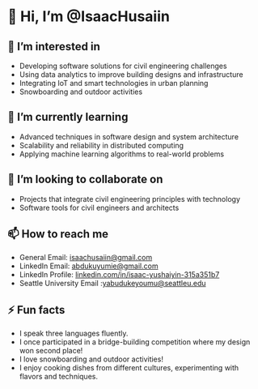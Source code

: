 # 👋 Hi, I’m @IsaacHusaiin

## 👀 I’m interested in
- Developing software solutions for civil engineering challenges
- Using data analytics to improve building designs and infrastructure
- Integrating IoT and smart technologies in urban planning
- Snowboarding and outdoor activities

## 🌱 I’m currently learning
- Advanced techniques in software design and system architecture
- Scalability and reliability in distributed computing
- Applying machine learning algorithms to real-world problems

## 💞️ I’m looking to collaborate on
- Projects that integrate civil engineering principles with technology
- Software tools for civil engineers and architects

## 📫 How to reach me
- General Email: [isaachusaiin@gmail.com](mailto:isaachusaiin@gmail.com)
- LinkedIn Email: [abdukuyumie@gmail.com](mailto:abdukuyumie@gmail.com)
- LinkedIn Profile: [linkedin.com/in/isaac-yushaiyin-315a351b7](https://www.linkedin.com/in/isaac-yushaiyin-315a351b7)
- Seattle University Email :[yabudukeyoumu@seattleu.edu](mailto:yabudukeyoumu@seattleu.edu)


## ⚡ Fun facts
- I speak three languages fluently.
- I once participated in a bridge-building competition where my design won second place!
- I love snowboarding and outdoor activities!
- I enjoy cooking dishes from different cultures, experimenting with flavors and techniques.
